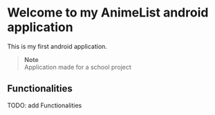 # Welcome to my AnimeList android application

This is my first android application.

> **Note**  
> Application made for a school project

## Functionalities

TODO: add Functionalities